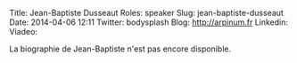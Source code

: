Title: Jean-Baptiste Dusseaut
Roles: speaker
Slug: jean-baptiste-dusseaut
Date: 2014-04-06 12:11
Twitter: bodysplash
Blog:  http://arpinum.fr
Linkedin: 
Viadeo:


La biographie de Jean-Baptiste n'est pas encore disponible.


